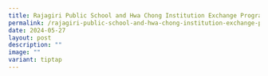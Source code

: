 ```yaml
---
title: Rajagiri Public School and Hwa Chong Institution Exchange Programme
permalink: /rajagiri-public-school-and-hwa-chong-institution-exchange-programme/
date: 2024-05-27
layout: post
description: ""
image: ""
variant: tiptap
---
```

